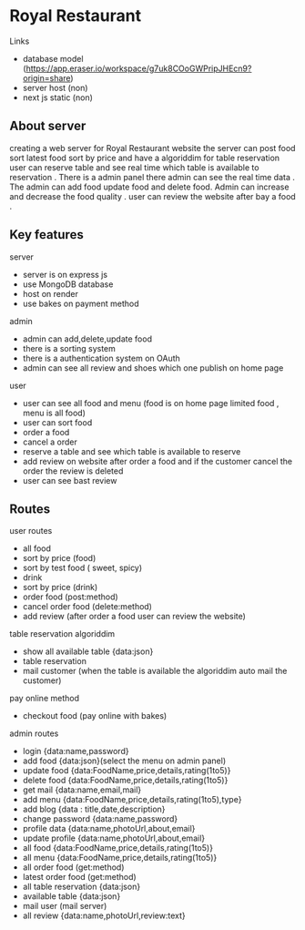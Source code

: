 # Royal Restaurant

Links
- database model (https://app.eraser.io/workspace/g7uk8COoGWPripJHEcn9?origin=share)
- server host (non)
- next js static (non)

## About server
creating a web server for Royal Restaurant website the server can post food sort latest food sort by price and have a algoriddim for table reservation 
user can reserve table and see real time which table is available to reservation . There is a admin panel there admin can see the real time data .
The admin can add food update food and delete food. Admin can increase and decrease the food quality . user can review the website after bay a food .

## Key features

server
- server is on express js
- use MongoDB database
- host on render
- use bakes on payment method

admin 
- admin can add,delete,update food
- there is a sorting system
- there is a authentication system on OAuth
- admin can see all review and shoes which one publish on home page


user
- user can see all food and menu (food is on home page limited food , menu is all food)
- user can sort food
- order a food
- cancel a order
- reserve a table and see which table is available to reserve
- add review on website after order a food and if the customer cancel the order the review is deleted
- user can see bast review 


## Routes

user routes
- all food
- sort by price         (food)
- sort by test food     ( sweet, spicy) 
- drink
- sort by price         (drink)
- order food            (post:method)
- cancel order food     (delete:method)
- add review            (after order a food user can review the website)

table reservation algoriddim
- show all available table {data:json}
- table reservation
- mail customer (when the table is available the algoriddim auto mail the customer)

pay online method
- checkout food (pay online with bakes)


admin routes
- login                     {data:name,password}
- add food                  {data:json}(select the menu on admin panel)
- update food               {data:FoodName,price,details,rating(1to5)}
- delete food               {data:FoodName,price,details,rating(1to5)}
- get mail                  {data:name,email,mail}
- add menu                  {data:FoodName,price,details,rating(1to5),type}
- add blog                  {data : title,date,description}
- change password           {data:name,password}
- profile data              {data:name,photoUrl,about,email}
- update profile            {data:name,photoUrl,about,email}
- all food                  {data:FoodName,price,details,rating(1to5)}
- all menu                  {data:FoodName,price,details,rating(1to5)}
- all order food            (get:method)
- latest order food         (get:method)
- all table reservation     {data:json}
- available table           {data:json}
- mail user                 (mail server)
- all review                {data:name,photoUrl,review:text}

